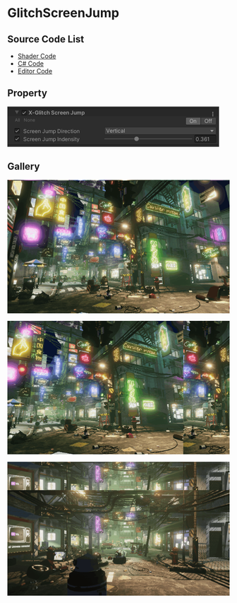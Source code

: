 
# GlitchScreenJump

## Source Code List
- [Shader Code](Shader/GlitchScreenJump.shader)
- [C# Code](GlitchScreenJump.cs)
- [Editor Code](Editor/GlitchScreenJumpEditor.cs)


## Property
![](https://raw.githubusercontent.com/QianMo/X-PostProcessing-Gallery/master/Media/Glitch/GlitchScreenJump/GlitchScreenJump.png)

## Gallery

![](https://raw.githubusercontent.com/QianMo/X-PostProcessing-Gallery/master/Media/Glitch/GlitchScreenJump/GlitchScreenJump-1.gif)

![](https://raw.githubusercontent.com/QianMo/X-PostProcessing-Gallery/master/Media/Glitch/GlitchScreenJump/GlitchScreenJump-2.gif)

![](https://raw.githubusercontent.com/QianMo/X-PostProcessing-Gallery/master/Media/Glitch/GlitchScreenJump/GlitchScreenJump.gif)
